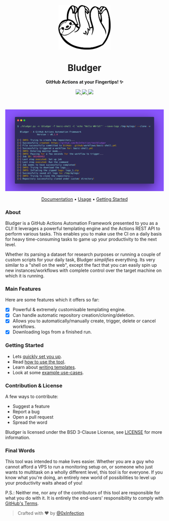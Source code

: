 <h1 align="center">
  <br>
  <br>
  <a href="https://github.com/0xInfection/Bludger">
    <img src="docs/images/logo.png" alt="Bludger" width=33%>
  </a>
  <br>
  <br>
    Bludger
  <br>
</h1>

<strong><p align="center">GitHub Actions at your Fingertips! ✨</p></strong>

<p align="center">
  <a href="https://python.org">
    <img src="https://img.shields.io/badge/Python-3.6+-green.svg?logo=python&style=flat-square">
  </a>
  <a href="https://twitter.com/0xInfection">
    <img src="https://img.shields.io/badge/Twitter-@0xInfection-blue.svg?logo=twitter&style=flat-square">
  </a>
  <a href="https://github.com/0xInfection/Bludger/blob/master/LICENSE">
    <img src="https://img.shields.io/badge/License-BSD%203%20Clause-orange.svg?logo=openbsd&style=flat-square">
  </a>
</p>
<br>
<p align="center">
  <img src="docs/images/bludger.png" alt="intro" />
</p>

<p align="center">
  <a href="https://github.com/0xInfection/Bludger/wiki">Documentation</a> •
  <a href="https://github.com/0xInfection/Bludger/wiki/Usage">Usage</a> •
  <a href="#getting-started">Getting Started</a>
</p>

### About

Bludger is a GitHub Actions Automation Framework presented to you as a CLI! It leverages a powerful templating engine and the Actions REST API to perform various tasks. This enables you to make use the CI on a daily basis for heavy time-consuming tasks to game up your productivity to the next level.

Whether its parsing a dataset for research purposes or running a couple of custom scripts for your daily task, Bludger _simplifies_ everything. Its very similar to a "shell on the web", except the fact that you can easily spin up new instances/workflows with complete control over the target machine on which it is running.

### Main Features
Here are some features which it offers so far:
- [x] Powerful & extremely customisable templating engine.
- [x] Can handle automatic repository creation/cloning/deletion.
- [x] Allows you to automatically/manually create, trigger, delete or cancel workflows.
- [x] Downloading logs from a finished run.

### Getting Started
- Lets [quickly set you up](https://github.com/0xInfection/Bludger/wiki/Setup).
- Read [how to use the tool](https://github.com/0xInfection/Bludger/wiki/Usage).
- Learn about [writing templates](https://github.com/0xInfection/Bludger/wiki/Templates).
- Look at some [example use-cases](https://github.com/0xInfection/Bludger/wiki/Use-Cases).

### Contribution & License
A few ways to contribute:
- Suggest a feature
- Report a bug
- Open a pull request
- Spread the word

Bludger is licensed under the BSD 3-Clause License, see [LICENSE](LICENSE) for more information.

### Final Words
This tool was intended to make lives easier. Whether you are a guy who cannot afford a VPS to run a monitoring setup on, or someone who just wants to multitask on a wholly different level, this tool is for everyone. If you know what you're doing, an entirely new world of possibilities to level up your productivity waits ahead of you!

P.S.: Neither me, nor any of the contributors of this tool are responsible for what you do with it. It is entirely the end-users' responsibility to comply with [GitHub's Terms](https://docs.github.com/en/github/site-policy/github-additional-product-terms#5-actions-and-packages).

> Crafted with ❤️ by [@0xInfection](https://twitter.com/0xInfection)
